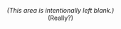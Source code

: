 <br><br><br><br>

<p align="center"><em>(This area is intentionally left blank.)</em><br>(Really?)</p>

<br><br><br><br>

<!--
### Hi there 👋

**Alan-Liang/Alan-Liang** is a ✨ _special_ ✨ repository because its `README.md` (this file) appears on your GitHub profile.

Here are some ideas to get you started:

- 🔭 I’m currently working on the physics olympiad and KEEER Vote.
- 🌱 I’m currently learning Haskell and maybe a bit of Rust.
- 👯 I’m looking to collaborate on Gaokao.
- 🤔 I’m looking for help with ...
- 💬 Ask me about anything.
- 📫 How to reach me: look for my contact information in GitHub!
- 😄 Pronouns: he/she/it/<img src onerror=alert(/xss/)>
- ⚡ Fun fact: not an OIer.
-->
